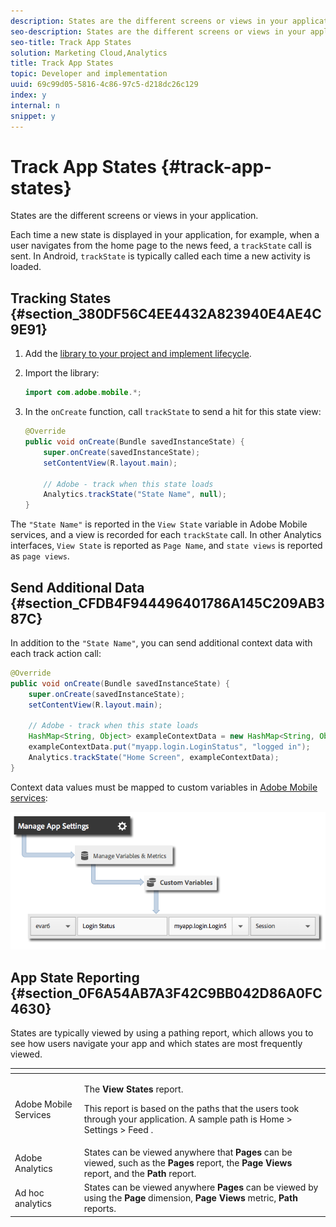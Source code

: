 ```yaml
---
description: States are the different screens or views in your application.
seo-description: States are the different screens or views in your application.
seo-title: Track App States
solution: Marketing Cloud,Analytics
title: Track App States
topic: Developer and implementation
uuid: 69c99d05-5816-4c86-97c5-d218dc26c129
index: y
internal: n
snippet: y
---
```


# Track App States {#track-app-states}

States are the different screens or views in your application.

<a id="section_845C9DB2F9C34428BB679C9BB612855A"></a>

Each time a new state is displayed in your application, for example, when a user navigates from the home page to the news feed, a `trackState` call is sent. In Android, `trackState` is typically called each time a new activity is loaded.

## Tracking States {#section_380DF56C4EE4432A823940E4AE4C9E91}

1. Add the [library to your project and implement lifecycle](../getting-started/dev-qs.md#concept_13176B6E37F547D6935E37125F457972). 
1. Import the library: 

   ```java
   import com.adobe.mobile.*;
   ```

1. In the `onCreate` function, call `trackState` to send a hit for this state view: 

   ```java
   @Override 
   public void onCreate(Bundle savedInstanceState) { 
       super.onCreate(savedInstanceState); 
       setContentView(R.layout.main); 
     
       // Adobe - track when this state loads 
       Analytics.trackState("State Name", null); 
   }
   ```

The `"State Name"` is reported in the `View State` variable in Adobe Mobile services, and a view is recorded for each `trackState` call. In other Analytics interfaces, `View State` is reported as `Page Name`, and `state views` is reported as `page views`.

## Send Additional Data {#section_CFDB4F944496401786A145C209AB387C}

In addition to the `"State Name"`, you can send additional context data with each track action call:

```java
@Override 
public void onCreate(Bundle savedInstanceState) { 
    super.onCreate(savedInstanceState); 
    setContentView(R.layout.main); 
  
    // Adobe - track when this state loads 
    HashMap<String, Object> exampleContextData = new HashMap<String, Object>(); 
    exampleContextData.put("myapp.login.LoginStatus", "logged in"); 
    Analytics.trackState("Home Screen", exampleContextData); 
}
```

Context data values must be mapped to custom variables in [Adobe Mobile services](https://mobilemarketing.adobe.com): 

![](assets/map-variable-context-state.png)

## App State Reporting {#section_0F6A54AB7A3F42C9BB042D86A0FC4630}

States are typically viewed by using a pathing report, which allows you to see how users navigate your app and which states are most frequently viewed.

<table id="table_1715AF0A897C40A39604500C6ABFBFE6"> 
 <thead> 
  <tr> 
   <th colname="col1" class="entry"> </th> 
   <th colname="col2" class="entry"> </th> 
  </tr> 
 </thead>
 <tbody> 
  <tr> 
   <td colname="col1"> Adobe Mobile Services </td> 
   <td colname="col2"> <p>The <b>View States</b> report. </p> <p>This report is based on the paths that the users took through your application. A sample path is <span class="ignoretag"> <span class="uicontrol"> Home </span>  &gt; <span class="uicontrol"> Settings </span>  &gt; <span class="uicontrol"> Feed </span> </span>. </p> </td> 
  </tr> 
  <tr> 
   <td colname="col1"> Adobe Analytics </td> 
   <td colname="col2"> States can be viewed anywhere that <b>Pages</b> can be viewed, such as the <b>Pages</b> report, the <b>Page Views</b> report, and the <b>Path</b> report. </td> 
  </tr> 
  <tr> 
   <td colname="col1"> Ad hoc analytics </td> 
   <td colname="col2"> States can be viewed anywhere <b>Pages</b> can be viewed by using the <b>Page</b> dimension, <b>Page Views</b> metric, <b>Path</b> reports. </td> 
  </tr> 
 </tbody> 
</table>


